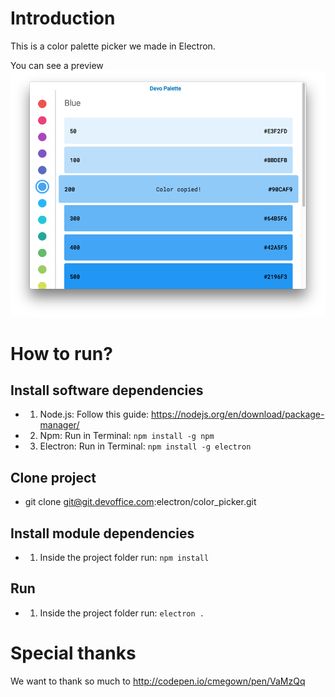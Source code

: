 # Introduction

This is a color palette picker we made in Electron.

You can see a preview
![ScreenShot](https://raw.githubusercontent.com/DevopensourceTeam/Devo_Palette/master/screenshot.png)
# How to run?

## Install software dependencies
- 1. Node.js:
Follow this guide: https://nodejs.org/en/download/package-manager/
- 2. Npm:
Run in Terminal: `npm install -g npm`
- 3. Electron:
Run in Terminal: `npm install -g electron`

## Clone project
- git clone git@git.devoffice.com:electron/color_picker.git

## Install module dependencies
- 1. Inside the project folder run: `npm install`

## Run
- 1. Inside the project folder run: `electron .`


# Special thanks

We want to thank so much to http://codepen.io/cmegown/pen/VaMzQq
